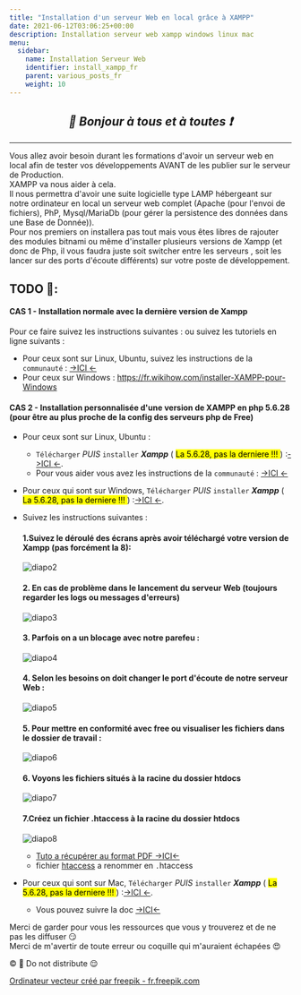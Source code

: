 ```yaml
---
title: "Installation d'un serveur Web en local grâce à XAMPP"
date: 2021-06-12T03:06:25+00:00
description: Installation serveur web xampp windows linux mac
menu:
  sidebar:
    name: Installation Serveur Web
    identifier: install_xampp_fr
    parent: various_posts_fr
    weight: 10
---
```

*<center>:loudspeaker: Bonjour à tous et à toutes :heavy_exclamation_mark:</center>*
-
---
Vous allez avoir besoin durant les formations d'avoir un serveur web en local afin de tester vos développements AVANT de les publier sur le serveur de Production.  
XAMPP va nous aider à cela.  
Il nous permettra d'avoir une suite logicielle type LAMP hébergeant sur notre ordinateur en local un serveur web complet (Apache (pour l'envoi de fichiers), PhP, Mysql/MariaDb (pour gérer la persistence des données dans une Base de Donnée)).  
Pour nos premiers on installera pas tout mais vous êtes libres de rajouter des modules bitnami ou même d'installer plusieurs versions de Xampp (et donc de Php, il vous faudra juste soit switcher entre les serveurs , soit les lancer sur des ports d'écoute différents) sur votre poste de développement.  

## TODO  :roller_coaster::

<h4> CAS 1 - Installation normale avec la dernière version de Xampp </h4>
Pour ce faire suivez les instructions suivantes : ou suivez les tutoriels en ligne suivants :

- Pour ceux sont sur <i class="fab fa-linux fa-xl"></i> Linux,<i class="fab fa-ubuntu fa-xl"></i> Ubuntu, suivez les instructions de la `communauté` : [->ICI <i class="fas fa-external-link-alt"></i><- ](https://doc.ubuntu-fr.org/xampp)  
- Pour ceux sur Windows : https://fr.wikihow.com/installer-XAMPP-pour-Windows  

<h4> CAS 2 - Installation personnalisée d'une version de XAMPP en php 5.6.28 (pour être au plus proche de la config des serveurs php de Free) </h4>

  - Pour ceux sont sur <i class="fab fa-linux fa-xl"></i> Linux, <i class="fab fa-ubuntu fa-xl"></i> Ubuntu : 
    - `Télécharger` *PUIS* `installer` ***Xampp*** ( <mark>La 5.6.28, pas la derniere !!! </mark>) :[->ICI <i class="fas fa-external-link-alt"></i><-](https://sourceforge.net/projects/xampp/files/XAMPP%20Linux/5.6.28/).
    - Pour vous aider vous avez les instructions de la `communauté` : [->ICI <i class="fas fa-external-link-alt"></i><- ](https://doc.ubuntu-fr.org/xampp)  
  - Pour ceux qui sont sur <i class="fab fa-windows fa-xl"></i> Windows, `Télécharger` *PUIS* `installer` ***Xampp*** ( <mark>La 5.6.28, pas la derniere !!! </mark>) :[->ICI <i class="fas fa-external-link-alt"></i><-](https://sourceforge.net/projects/xampp/files/XAMPP%20Windows/5.6.28/).
  - Suivez les instructions suivantes :  

     <h4> 1.Suivez le déroulé des écrans après avoir téléchargé votre version de Xampp (pas forcément la 8): </h4>

     ![diapo2](Diapositive2.PNG)  
     <h4> 2. En cas de problème dans le lancement du serveur Web (toujours regarder les logs ou messages d'erreurs)</h4>  

     ![diapo3](Diapositive3.PNG)  
     <h4> 3. Parfois on a un blocage avec notre parefeu : </h4>  
     
     ![diapo4](Diapositive4.PNG)  

     <h4> 4. Selon les besoins on doit changer le port d'écoute de notre serveur Web : </h4>  
     
     ![diapo5](Diapositive5.PNG)

     <h4> 5. Pour mettre en conformité avec free ou visualiser les fichiers dans le dossier de travail : </h4>  
     
     ![diapo6](Diapositive6.PNG)

      <h4> 6. Voyons les fichiers situés à la racine du dossier htdocs </h4>  

      ![diapo7](Diapositive7.PNG)

      <h4> 7.Créez un fichier .htaccess à la racine du dossier htdocs</h4>  
     
     ![diapo8](Diapositive8.PNG)
       - [Tuto a récupérer au format PDF ->ICI<- ](Install_Xampp.pdf)
       - fichier [htaccess](htaccess) a renommer en `.`htaccess

  - Pour ceux qui sont sur <i class="fab fa-apple"></i> Mac, `Télécharger` *PUIS* `installer` ***Xampp*** ( <mark>La 5.6.28, pas la derniere !!! </mark>) :[->ICI <i class="fas fa-external-link-alt"></i><-](https://sourceforge.net/projects/xampp/files/XAMPP%20Mac%20OS%20X/5.6.28/).
    - Vous pouvez suivre la doc [->ICI<-](https://www.apachefriends.org/faq_osx.html)


Merci de garder pour vous les ressources que vous y trouverez et de ne pas les diffuser :smirk:  
Merci de m'avertir de toute erreur ou coquille qui m'auraient échapées :heart_eyes:

 :copyright: :no_entry_sign: Do not distribute    :relieved:

 <a href='https://fr.freepik.com/vecteurs/ordinateur'>Ordinateur vecteur créé par freepik - fr.freepik.com</a>